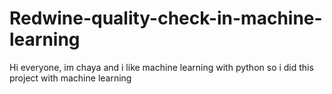# Redwine-quality-check-in-machine-learning

Hi everyone,
im chaya and i like machine learning with python so i did this project with machine learning
